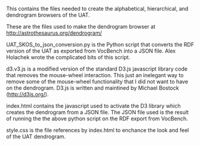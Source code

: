 This contains the files needed to create the alphabetical, hierarchical, and dendrogram browsers of the UAT.





These are the files used to make the dendrogram browser at http://astrothesaurus.org/dendrogram/

UAT_SKOS_to_json_conversion.py is the Python script that converts the RDF version of the UAT as exported from VocBench into a JSON file.  Alex Holachek wrote the complicated bits of this script.

d3.v3.js is a modified version of the standard D3.js javascript library code that removes the mouse-wheel interaction.  This just an inelegant way to remove some of the mouse-wheel functionality that I did not want to have on the dendrogram.  D3.js is written and maintined by Michael Bostock (http://d3js.org/).

index.html contains the javascript used to activate the D3 library which creates the dendrogram from a JSON file.  The JSON file used is the result of running the the above python script on the RDF export from VocBench.

style.css is the file references by index.html to enchance the look and feel of the UAT dendrogram.
